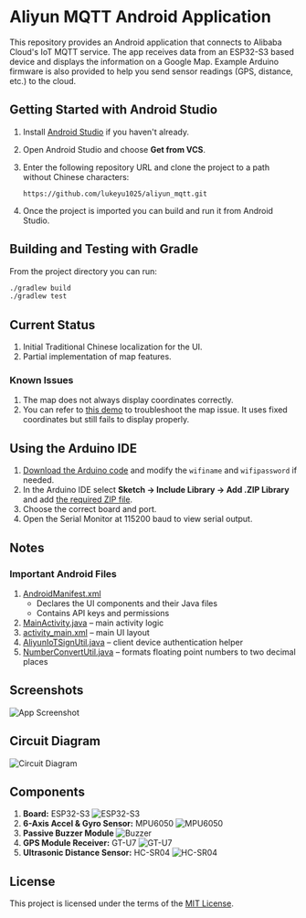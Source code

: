 # Aliyun MQTT Android Application

This repository provides an Android application that connects to Alibaba Cloud's IoT MQTT service. The app receives data from an ESP32-S3 based device and displays the information on a Google Map. Example Arduino firmware is also provided to help you send sensor readings (GPS, distance, etc.) to the cloud.

## Getting Started with Android Studio

1. Install [Android Studio](https://developer.android.com/studio?hl=en) if you haven't already.
2. Open Android Studio and choose **Get from VCS**.
3. Enter the following repository URL and clone the project to a path without Chinese characters:

   `https://github.com/lukeyu1025/aliyun_mqtt.git`
4. Once the project is imported you can build and run it from Android Studio.

## Building and Testing with Gradle

From the project directory you can run:

```bash
./gradlew build
./gradlew test
```

## Current Status

1. Initial Traditional Chinese localization for the UI.
2. Partial implementation of map features.

### Known Issues

1. The map does not always display coordinates correctly.
2. You can refer to [this demo](https://github.com/lukeyu1025/My_Application.git) to troubleshoot the map issue. It uses fixed coordinates but still fails to display properly.

## Using the Arduino IDE

1. [Download the Arduino code](https://github.com/lukeyu1025/grad_project_arduino.git) and modify the `wifiname` and `wifipassword` if needed.
2. In the Arduino IDE select **Sketch → Include Library → Add .ZIP Library** and add [the required ZIP file](https://drive.google.com/drive/folders/13STSmsaVkMZMrOnQPTcPOoKlixBiJ3B0?usp=sharing).
3. Choose the correct board and port.
4. Open the Serial Monitor at 115200 baud to view serial output.

## Notes

### Important Android Files

1. [AndroidManifest.xml](app/src/main/AndroidManifest.xml)
   - Declares the UI components and their Java files
   - Contains API keys and permissions
2. [MainActivity.java](app/src/main/java/com/example/aliyun_mqtt/MainActivity.java) – main activity logic
3. [activity_main.xml](app/src/main/res/layout/activity_main.xml) – main UI layout
4. [AliyunIoTSignUtil.java](app/src/main/java/com/example/aliyun_mqtt/AliyunIoTSignUtil.java) – client device authentication helper
5. [NumberConvertUtil.java](app/src/main/java/com/example/aliyun_mqtt/NumberConvertUtil.java) – formats floating point numbers to two decimal places

## Screenshots

![App Screenshot](https://github.com/lukeyu1025/aliyun_mqtt/assets/74660025/3d4abcf7-1d2e-478b-832d-228847515d9c)

## Circuit Diagram

![Circuit Diagram](https://github.com/lukeyu1025/aliyun_mqtt/assets/74660025/05bd4b87-a152-43c6-9f0b-be84c57c6573)

## Components

1. **Board:** ESP32-S3
   ![ESP32-S3](https://github.com/lukeyu1025/aliyun_mqtt/assets/74660025/07170907-84ac-4518-922b-6bccf5cb4afe)
2. **6-Axis Accel & Gyro Sensor:** MPU6050
   ![MPU6050](https://github.com/lukeyu1025/aliyun_mqtt/assets/74660025/19846bf0-3e2c-41a1-aa43-b7c62f292ee8)
3. **Passive Buzzer Module**
   ![Buzzer](https://github.com/lukeyu1025/aliyun_mqtt/assets/74660025/b8a4919f-8bdc-4d00-9761-de6a885b65d2)
4. **GPS Module Receiver:** GT-U7
   ![GT-U7](https://github.com/lukeyu1025/aliyun_mqtt/assets/74660025/d13c9c77-c50f-4c68-91eb-666046db5f90)
5. **Ultrasonic Distance Sensor:** HC-SR04
   ![HC-SR04](https://github.com/lukeyu1025/aliyun_mqtt/assets/74660025/7a12d8db-a872-4dd2-bfe6-60e51e008e18)

## License

This project is licensed under the terms of the [MIT License](LICENSE).
